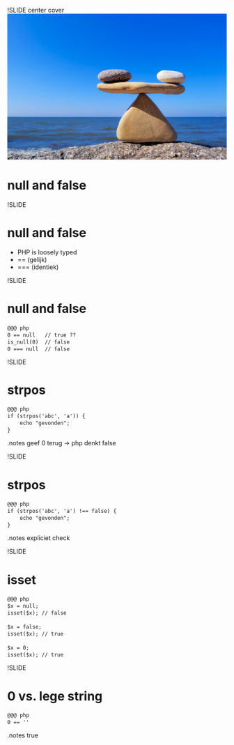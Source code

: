 !SLIDE center cover
![background](../img/background-null-false.jpg)
# null and false

!SLIDE
# null and false
* PHP is loosely typed
* == (gelijk)
* === (identiek)

!SLIDE
# null and false

    @@@ php
    0 == null   // true ??
    is_null(0)  // false
    0 === null  // false

!SLIDE
# strpos

    @@@ php
    if (strpos('abc', 'a')) {
        echo "gevonden";
    }

.notes geef 0 terug -> php denkt false

!SLIDE
# strpos

    @@@ php
    if (strpos('abc', 'a') !== false) {
        echo "gevonden";
    }

.notes expliciet check

!SLIDE
# isset

    @@@ php
    $x = null;
    isset($x); // false

    $x = false;
    isset($x); // true

    $x = 0;
    isset($x); // true

!SLIDE
# 0 vs. lege string

    @@@ php
    0 == ''

.notes true


